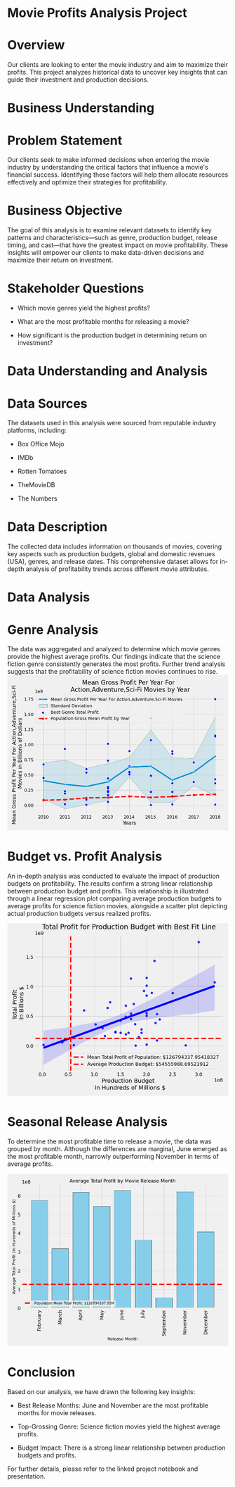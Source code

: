 # Movie Profits Analysis Project

# Overview

Our clients are looking to enter the movie industry and aim to maximize their profits. This project analyzes historical data to uncover key insights that can guide their investment and production decisions.

# Business Understanding

# Problem Statement

Our clients seek to make informed decisions when entering the movie industry by understanding the critical factors that influence a movie's financial success. Identifying these factors will help them allocate resources effectively and optimize their strategies for profitability.

# Business Objective

The goal of this analysis is to examine relevant datasets to identify key patterns and characteristics—such as genre, production budget, release timing, and cast—that have the greatest impact on movie profitability. These insights will empower our clients to make data-driven decisions and maximize their return on investment.

# Stakeholder Questions

* Which movie genres yield the highest profits?

* What are the most profitable months for releasing a movie?

* How significant is the production budget in determining return on investment?

# Data Understanding and Analysis

# Data Sources

The datasets used in this analysis were sourced from reputable industry platforms, including:

* Box Office Mojo

* IMDb

* Rotten Tomatoes

* TheMovieDB

* The Numbers

# Data Description

The collected data includes information on thousands of movies, covering key aspects such as production budgets, global and domestic revenues (USA), genres, and release dates. This comprehensive dataset allows for in-depth analysis of profitability trends across different movie attributes.

# Data Analysis

# Genre Analysis

The data was aggregated and analyzed to determine which movie genres provide the highest average profits. Our findings indicate that the science fiction genre consistently generates the most profits. Further trend analysis suggests that the profitability of science fiction movies continues to rise.
![Movie Profits by Genre](https://github.com/JesseMooreDS/dsc-phase-2-project-v3/blob/main/Mean_Total_Profit_By_Year.png)



# Budget vs. Profit Analysis

An in-depth analysis was conducted to evaluate the impact of production budgets on profitability. The results confirm a strong linear relationship between production budget and profits. This relationship is illustrated through a linear regression plot comparing average production budgets to average profits for science fiction movies, alongside a scatter plot depicting actual production budgets versus realized profits.

![Movie Profits by Genre](https://github.com/JesseMooreDS/dsc-phase-2-project-v3/blob/main/Total_Profit_for_Production_Budget.png)



# Seasonal Release Analysis

To determine the most profitable time to release a movie, the data was grouped by month. Although the differences are marginal, June emerged as the most profitable month, narrowly outperforming November in terms of average profits.

![Movie Profits by Genre](https://github.com/JesseMooreDS/dsc-phase-2-project-v3/blob/main/Average_Total_Profit_by_Movie_Release_Month.png)




# Conclusion

Based on our analysis, we have drawn the following key insights:

* Best Release Months: June and November are the most profitable months for movie releases.

* Top-Grossing Genre: Science fiction movies yield the highest average profits.

* Budget Impact: There is a strong linear relationship between production budgets and profits.

For further details, please refer to the linked project notebook and presentation.

